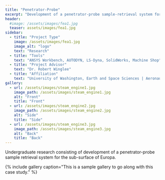 ```yaml
---
title: "Penetrator-Probe"
excerpt: "Development of a penetrator-probe sample-retrieval system for Europa."
header:
  #image: /assets/images/fea1.jpg
  teaser: assets/images/fea1.jpg
sidebar:
  - title: "Project Type"
    image: /assets/images/fea1.jpg
    image_alt: "logo"
    text: "Research"
  - title: "Tools"
    text: "ANSYS Workbench, AUTODYN, LS-Dyna, SolidWorks, Machine Shop"
  - title: "Project Advisor"
    text: "Dr. Robert Winglee"
  - title: "Affiliation"
    text: "University of Washington, Earth and Space Sciences | Aeronautics & Astronautics"
gallery:
  - url: /assets/images/steam_engine1.jpg
    image_path: /assets/images/steam_engine1.jpg
    alt: "Front"
    title: "Front"
  - url: /assets/images/steam_engine2.jpg
    image_path: /assets/images/steam_engine2.jpg
    alt: "Side"
    title: "Side"
  - url: /assets/images/steam_engine3.jpg
    image_path: /assets/images/steam_engine3.jpg
    alt: "Back"
    title: "Back"
---
```


Undergraduate research consisting of development of a penetrator-probe sample retrieval system for the sub-surface of Europa.

{% include gallery caption="This is a sample gallery to go along with this case study." %}

